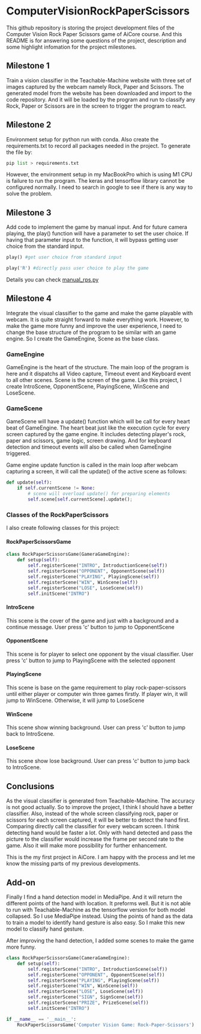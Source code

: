# ComputerVisionRockPaperScissors
This github repository is storing the project development files of the Computer Vision Rock Paper Scissors game of AiCore course. And this README is for answering some questions of the project, description and some highlight infomation for the project milestones. 

## Milestone 1
Train a vision classifier in the Teachable-Machine website with three set of images captured by the webcam namely Rock, Paper and Scissors. The generated model from the website has been downloaded and import to the code repository. And it will be loaded by the program and run to classify any Rock, Paper or Scissors are in the screen to trigger the program to react.

## Milestone 2
Environment setup for python run with conda. Also create the requirements.txt to record all packages needed in the project. To generate the file by:

```python
pip list > requirements.txt
```

However, the environment setup in my MacBookPro which is using M1 CPU is failure to run the program. The keras and tensorflow library cannot be configured normally. I need to search in google to see if there is any way to solve the problem. 

## Milestone 3
Add code to implement the game by manual input. And for future camera playing, the play() function will have a parameter to set the user choice. If having that parameter input to the function, it will bypass getting user choice from the standard input. 

```python
play() #get user choice from standard input

play('R') #directly pass user choice to play the game
```

Details you can check [manual_rps.py](https://github.com/frankie-2nfro-com/ComputerVisionRockPaperScissors/blob/main/manual_rps.py)

## Milestone 4
Integrate the visual classifier to the game and make the game playable with webcam. It is quite straight forward to make everything work. However, to make the game more funny and improve the user experience, I need to change the base structure of the program to be similar with an game engine. So I create the GameEngine, Scene as the base class. 

### GameEngine ###
GameEngine is the heart of the structure. The main loop of the program is here and it dispatchs all Video capture, Timeout event and Keyboard event to all other scenes. Scene is the screen of the game. Like this project, I create IntroScene, OpponentScene, PlayingScene, WinScene and LoseScene. 

### GameScene ###
GameScene will have a update() function which will be call for every heart beat of GameEngine. The heart beat just like the execution cycle for every screen captured by the game engine. It includes detecting player's rock, paper and scissors, game logic, screen drawing. And for keyboard detection and timeout events will also be called when GameEngine triggered. 

Game engine update function is called in the main loop after webcam capturing a screen, it will call the update() of the active scene as follows:
```python
def update(self):
	if self.currentScene != None:
		# scene will overload update() for preparing elements 
		self.scene[self.currentScene].update();
```

### Classes of the RockPaperScissors ###
I also create following classes for this project:

#### RockPaperScissorsGame ####
```python
class RockPaperScissorsGame(GameraGameEngine):
	def setup(self):
		self.registerScene("INTRO", IntroductionScene(self))
		self.registerScene("OPPONENT", OpponentScene(self))
		self.registerScene("PLAYING", PlayingScene(self))
		self.registerScene("WIN", WinScene(self))
		self.registerScene("LOSE", LoseScene(self))
		self.initScene("INTRO")
```

#### IntroScene ####
This scene is the cover of the game and just with a background and a continue message. User press 'c' button to jump to OpponentScene

#### OpponentScene ####
This scene is for player to select one opponent by the visual classifier. User press 'c' button to jump to PlayingScene with the selected opponent

#### PlayingScene ####
This scene is base on the game requirement to play rock-paper-scissors until either player or computer win three games firstly. If player win, it will jump to WinScene. Otherwise, it will jump to LoseScene

#### WinScene ####
This scene show winning background. User can press 'c' button to jump back to IntroScene.

#### LoseScene
This scene show lose background. User can press 'c' button to jump back to IntroScene.

## Conclusions
As the visual classifier is generated from Teachable-Machine. The accuracy is not good actually. So to improve the project, I think I should have a better classifier. Also, instead of the whole screen classifying rock, paper or scissors for each screen captured, it will be better to detect the hand first. Comparing directly call the classifier for every webcam screen. I think detecting hand would be faster a lot. Only with hand detected and pass the picture to the classifier would increase the frame per second rate to the game. Also it will make more possibility for further enhancement. 

This is the my first project in AiCore. I am happy with the process and let me know the missing parts of my previous developments. 

## Add-on
Finally I find a hand detection model in MediaPipe. And it will return the different points of the hand with location. It preforms well. But it is not able to run with Teachable-Machine as the tensorflow version for both model collapsed. So I use MediaPipe instead. Using the points of hand as the data to train a model to identify hand gesture is also easy. So I make this new model to classify hand gesture. 

After improving the hand detection, I added some scenes to make the game more funny.

```python
class RockPaperScissorsGame(CameraGameEngine):
	def setup(self):
		self.registerScene("INTRO", IntroductionScene(self))
		self.registerScene("OPPONENT", OpponentScene(self))
		self.registerScene("PLAYING", PlayingScene(self))
		self.registerScene("WIN", WinScene(self))
		self.registerScene("LOSE", LoseScene(self))
		self.registerScene("SIGN", SignScene(self))
		self.registerScene("PRIZE", PrizeScene(self))
		self.initScene("INTRO")

if __name__ == '__main__':
	RockPaperScissorsGame('Computer Vision Game: Rock-Paper-Scissors')
```
